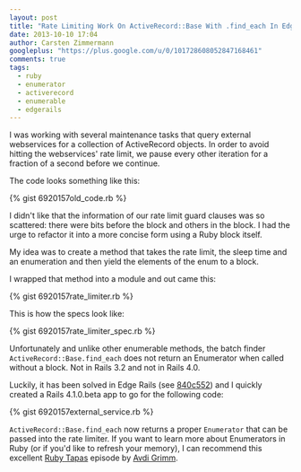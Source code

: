 ```yaml
---
layout: post
title: "Rate Limiting Work On ActiveRecord::Base With .find_each In Edge Rails"
date: 2013-10-10 17:04
author: Carsten Zimmermann
googleplus: "https://plus.google.com/u/0/101728608052847168461"
comments: true
tags:
  - ruby
  - enumerator
  - activerecord
  - enumerable
  - edgerails
---
```


I was working with several maintenance tasks that query external webservices
for a collection of ActiveRecord objects. In order to avoid hitting the
webservices' rate limit, we pause every other iteration for a fraction of
a second before we continue.

The code looks something like this:

{% gist 6920157old_code.rb %}

I didn't like that the information of our rate limit guard clauses was so scattered: there
were bits before the block and others in the block. I had the urge to refactor it
into a more concise form using a Ruby block itself.

My idea was to create a method that takes the rate limit, the sleep time and an
enumeration and then yield the elements of the enum to a block.

I wrapped that method into a module and out came this:

{% gist 6920157rate_limiter.rb %}

This is how the specs look like:

{% gist 6920157rate_limiter_spec.rb %}

Unfortunately and unlike other enumerable methods, the batch finder ``ActiveRecord::Base.find_each``
does not return an Enumerator when called without a block. Not in Rails 3.2 and not in
Rails 4.0.

Luckily, it has been solved in Edge Rails (see
[840c552](https://github.com/rails/rails/commit/840c552047a660d0a66883fb9c0cb144d5e728fb))
and I quickly created a Rails 4.1.0.beta app to go for the following code:

{% gist 6920157external_service.rb %}

``ActiveRecord::Base.find_each`` now returns a proper ``Enumerator`` that can be passed
into the rate limiter. If you want to learn more about Enumerators in Ruby (or if you'd
like to refresh your memory), I can recommend this excellent [Ruby Tapas](http://devblog.avdi.org/2013/09/10/rubytapas-freebie-enumerator/) episode by [Avdi Grimm](https://twitter.com/avdi).

